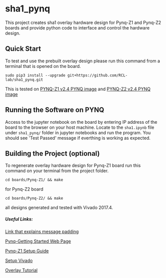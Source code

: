 # sha1_pynq

This project creates sha1 overlay hardware design for Pynq-Z1 and Pynq-Z2 boards and provide python code to interface and control the hardware design.

## Quick Start

To test and use the prebuilt overlay design please run this command from a terminal that is opened on the board.

`sudo pip3 install --upgrade git+https://github.com/RCL-lab/sha1_pynq.git`

This is tested on [PYNQ-Z1 v2.4 PYNQ image](http://bit.ly/2V9MB9v) and [PYNQ-Z2 v2.4 PYNQ image](http://bit.ly/2E3BxUF)

## Running the Software on PYNQ

Access to the jupyter notebook on the board by entering IP address of the board to the browser on your host machine.
Locate to the `sha1.ipynb` file under `sha1_pynq/` folder in jupyter notebooks and run the program. You should see 'Test Passed' message if everthing is working as expected.

## Building the Project  (optional)

To regenerate overlay hardware design for Pynq-Z1 board run this command on your terminal from the project folder.

`cd boards/Pynq-Z1/ && make`

for Pynq-Z2 board

`cd boards/Pynq-Z2/ && make`

all designs generated and tested with Vivado 2017.4.

##### Useful Links:

[Link that explains message padding](https://www.ipa.go.jp/security/rfc/RFC3174EN.html#4)

[Pynq-Getting Started Web Page](https://pynq.readthedocs.io/en/latest/getting_started.html)

[Pynq-Z1 Setup Guide](https://pynq.readthedocs.io/en/latest/getting_started/pynq_z1_setup.html)

[Setup Vivado](https://pynq.readthedocs.io/en/latest/overlay_design_methodology/board_settings.html)

[Overlay Tutorial](https://pynq.readthedocs.io/en/latest/overlay_design_methodology/overlay_tutorial.html)

